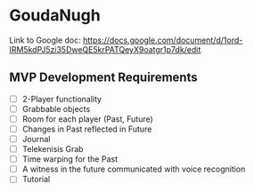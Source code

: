 # GoudaNugh
Link to Google doc: https://docs.google.com/document/d/1ord-IRM5kdPJ5zi35DweQE5krPATQeyX9oatgr1p7dk/edit

## MVP Development Requirements
- [ ] 2-Player functionality
- [ ] Grabbable objects
- [ ] Room for each player (Past, Future)
- [ ] Changes in Past reflected in Future
- [ ] Journal
- [ ] Telekenisis Grab
- [ ] Time warping for the Past
- [ ] A witness in the future communicated with voice recognition
- [ ] Tutorial